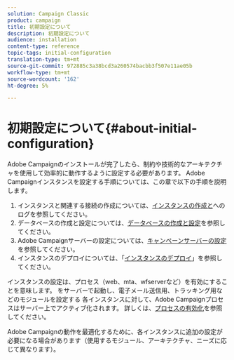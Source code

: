 ```yaml
---
solution: Campaign Classic
product: campaign
title: 初期設定について
description: 初期設定について
audience: installation
content-type: reference
topic-tags: initial-configuration
translation-type: tm+mt
source-git-commit: 972885c3a38bcd3a260574bacbb3f507e11ae05b
workflow-type: tm+mt
source-wordcount: '162'
ht-degree: 5%

---
```



# 初期設定について{#about-initial-configuration}

Adobe Campaignのインストールが完了したら、制約や技術的なアーキテクチャを使用して効率的に動作するように設定する必要があります。 Adobe Campaignインスタンスを設定する手順については、この章で以下の手順を説明します。

1. インスタンスと関連する接続の作成については、[インスタンスの作成と](../../installation/using/creating-an-instance-and-logging-on.md)へのログを参照してください。
1. データベースの作成と設定については、[データベースの作成と設定](../../installation/using/creating-and-configuring-the-database.md)を参照してください。
1. Adobe Campaignサーバーの設定については、[キャンペーンサーバーの設定](../../installation/using/campaign-server-configuration.md)を参照してください。
1. インスタンスのデプロイについては、「[インスタンスのデプロイ](../../installation/using/deploying-an-instance.md)」を参照してください。

インスタンスの設定は、プロセス（web、mta、wfserverなど）を有効にすることを意味します。 をサーバーで起動し、電子メール送信用、トラッキング用などのモジュールを設定する 各インスタンスに対して、Adobe Campaignプロセスはサーバー上でアクティブ化されます。 詳しくは、[プロセスの有効化](../../installation/using/campaign-server-configuration.md#enabling-processes)を参照してください。

Adobe Campaignの動作を最適化するために、各インスタンスに追加の設定が必要になる場合があります（使用するモジュール、アーキテクチャ、ニーズに応じて異なります）。
